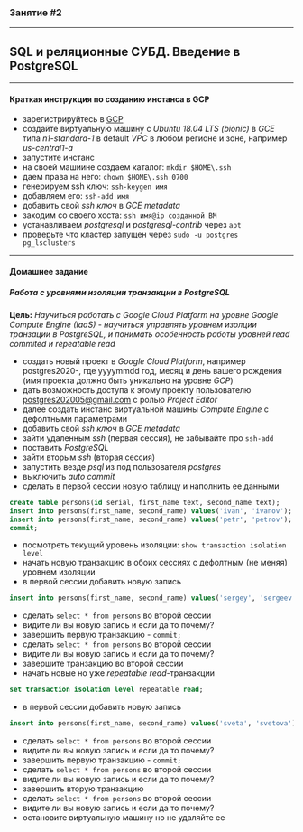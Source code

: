 ### Занятие #2
***
SQL и реляционные СУБД. Введение в PostgreSQL
---
***
#### Краткая инструкция по созданию инстанса в GCP

- зарегистрируйтесь в [GCP](https://cloud.google.com/)
- создайте виртуальную машину c *Ubuntu 18.04 LTS (bionic)* в *GCE* типа
*n1-standard-1* в default *VPC* в любом регионе и зоне, например *us-central1-a*
- запустите инстанс
- на своей машиине создаем каталог: `mkdir $HOME\.ssh`
- даем права на него: `chown $HOME\.ssh 0700`
- генерируем ssh ключ: `ssh-keygen имя`
- добавляем его: `ssh-add имя`
- добавить свой *ssh ключ* в *GCE metadata*
- заходим со своего хоста: `ssh имя@ip созданной ВМ`
- устанавливаем *postgresql* и *postgresql-contrib* через `apt`
- проверьте что кластер запущен через `sudo -u postgres pg_lsclusters`
***
#### Домашнее задание
##### Работа с уровнями изоляции транзакции в PostgreSQL
**Цель:** _Научиться работать с Google Cloud Platform на уровне Google Compute Engine (IaaS) - научиться управлять уровнем изолции транзации в PostgreSQL, и понимать особенность работы уровней read commited и repeatable read_
- создать новый проект в *Google Cloud Platform*, например postgres2020-<yyyymmdd>, где yyyymmdd год, месяц и день вашего рождения (имя проекта должно быть уникально на уровне *GCP*)
- дать возможность доступа к этому проекту пользователю postgres202005@gmail.com с ролью *Project Editor*
- далее создать инстанс виртуальной машины *Compute Engine* с дефолтными параметрами
- добавить свой *ssh ключ* в *GCE metadata*
- зайти удаленным *ssh* (первая сессия), не забывайте про `ssh-add`
- поставить *PostgreSQL*
- зайти вторым *ssh* (вторая сессия)
- запустить везде *psql* из под пользователя *postgres*
- выключить *auto commit*
- сделать в первой сессии новую таблицу и наполнить ее данными
```sql
create table persons(id serial, first_name text, second_name text);
insert into persons(first_name, second_name) values('ivan', 'ivanov');
insert into persons(first_name, second_name) values('petr', 'petrov');
commit;
```
- посмотреть текущий уровень изоляции: `show transaction isolation level`
- начать новую транзакцию в обоих сессиях с дефолтным (не меняя) уровнем изоляции
- в первой сессии добавить новую запись
```sql
insert into persons(first_name, second_name) values('sergey', 'sergeev');
```
- сделать `select * from persons` во второй сессии
- видите ли вы новую запись и если да то почему?
- завершить первую транзакцию - `commit;`
- сделать `select * from persons` во второй сессии
- видите ли вы новую запись и если да то почему?
- завершите транзакцию во второй сессии
- начать новые но уже *repeatable read*-транзакции 
```sql
set transaction isolation level repeatable read;
```
- в первой сессии добавить новую запись

```sql
insert into persons(first_name, second_name) values('sveta', 'svetova');
```
- сделать `select * from persons` во второй сессии
- видите ли вы новую запись и если да то почему?
- завершить первую транзакцию - `commit;`
- сделать `select * from persons` во второй сессии
- видите ли вы новую запись и если да то почему?
- завершить вторую транзакцию
- сделать `select * from persons` во второй сессии
- видите ли вы новую запись и если да то почему?
- остановите виртуальную машину но не удаляйте ее




